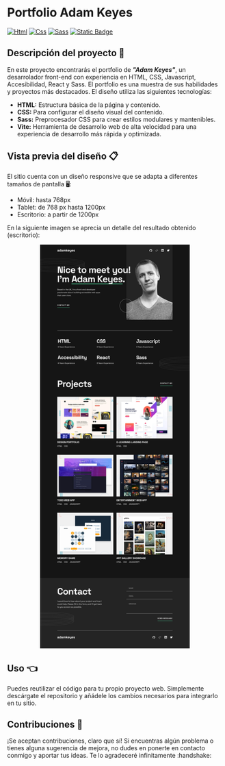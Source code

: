 # Portfolio Adam Keyes


[![Html](https://img.shields.io/badge/HTML-white?style=for-the-badge&logo=html5&logoColor=white&labelColor=black&color=%23E34F26)]()
[![Css](https://img.shields.io/badge/css-white?style=for-the-badge&logo=css3&logoColor=white&labelColor=black&color=blue)]()
[![Sass](https://img.shields.io/badge/SASS-black?style=for-the-badge&logo=Sass&logoColor=white&labelColor=black&color=%23CC6699)]()
[![Static Badge](https://img.shields.io/badge/VITE-green?style=for-the-badge&logo=vite&logoColor=white&logoSize=auto&labelColor=black)]()

## Descripción del proyecto :memo:
<p>En este proyecto encontrarás el portfolio de <b><i>"Adam Keyes"</i></b>, un desarrolador front-end con experiencia en HTML, CSS, Javascript, Accesibilidad, React y Sass. 
 El portfolio es una muestra de sus habilidades y proyectos más destacados. El diseño utiliza las siguientes tecnologías:</p>

- <b>HTML:</b> Estructura básica de la página y contenido.
- <b>CSS:</b> Para configurar el diseño visual del contenido.
- <b>Sass:</b> Preprocesador CSS para crear estilos modulares y mantenibles.
- <b>Vite:</b> Herramienta de desarrollo web de alta velocidad para una experiencia de desarrollo más rápida y optimizada.

## Vista previa del diseño :clipboard:

<p>El sitio cuenta con un diseño responsive que se adapta a diferentes tamaños de pantalla 🖥️:</p>

- Móvil: hasta 768px
- Tablet: de 768 px hasta 1200px
- Escritorio: a partir de 1200px

<p>En la siguiente imagen se aprecia un detalle del resultado obtenido (escritorio):</p>
<div align="center">
<img src="portfolio-resume-desktop.jpg" width="350px">
</div>

## Uso :point_left:
<p>Puedes reutilizar el código para tu propio proyecto web. Simplemente descárgate el repositorio y añádele los cambios necesarios para integrarlo en tu sitio.</p>

## Contribuciones :information_desk_person:
<p>¡Se aceptan contribuciones, claro que sí! Si encuentras algún problema o tienes alguna sugerencia de mejora, no dudes en ponerte en contacto conmigo y aportar tus ideas. Te lo agradeceré infinitamente :handshake:</p>
 
